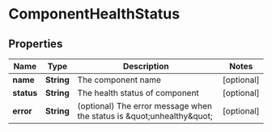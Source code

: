 
# ComponentHealthStatus

## Properties
Name | Type | Description | Notes
------------ | ------------- | ------------- | -------------
**name** | **String** | The component name |  [optional]
**status** | **String** | The health status of component |  [optional]
**error** | **String** | (optional) The error message when the status is \&quot;unhealthy\&quot; |  [optional]



